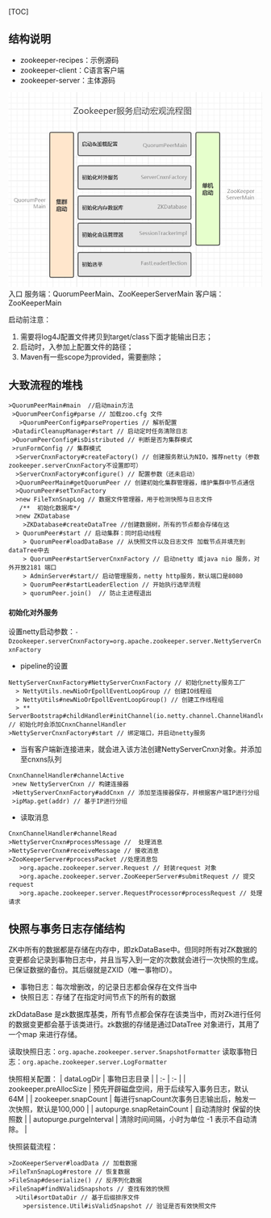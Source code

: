 [TOC]

## 结构说明
- zookeeper-recipes：示例源码
- zookeeper-client：C语言客户端
- zookeeper-server：主体源码

![1](img/zookeeper_5.png)
入口
服务端：QuorumPeerMain、ZooKeeperServerMain
客户端：ZooKeeperMain

启动前注意：
1. 需要将log4J配置文件拷贝到target/class下面才能输出日志；
2. 启动时，入参加上配置文件的路径；
3. Maven有一些scope为provided，需要删除；

## 大致流程的堆栈
```
>QuorumPeerMain#main  //启动main方法
 >QuorumPeerConfig#parse // 加载zoo.cfg 文件
   >QuorumPeerConfig#parseProperties // 解析配置
 >DatadirCleanupManager#start // 启动定时任务清除日志
 >QuorumPeerConfig#isDistributed // 判断是否为集群模式
 >runFormConfig // 集群模式
  >ServerCnxnFactory#createFactory() // 创建服务默认为NIO，推荐netty（参数zookeeper.serverCnxnFactory不设置即可）
  >ServerCnxnFactory#configure() // 配置参数（还未启动）
  >QuorumPeerMain#getQuorumPeer // 创建初始化集群管理器，维护集群中节点通信
  >QuorumPeer#setTxnFactory 
  >new FileTxnSnapLog // 数据文件管理器，用于检测快照与日志文件
   /**  初始化数据库*/
  >new ZKDatabase 
    >ZKDatabase#createDataTree //创建数据树，所有的节点都会存储在这
  > QuorumPeer#start // 启动集群：同时启动线程
    > QuorumPeer#loadDataBase // 从快照文件以及日志文件 加载节点并填充到dataTree中去
    > QuorumPeer#startServerCnxnFactory // 启动netty 或java nio 服务，对外开放2181 端口
    > AdminServer#start// 启动管理服务，netty http服务，默认端口是8080
    > QuorumPeer#startLeaderElection // 开始执行选举流程
    > quorumPeer.join()  // 防止主进程退出 
```

#### 初始化对外服务
设置netty启动参数：`-Dzookeeper.serverCnxnFactory=org.apache.zookeeper.server.NettyServerCnxnFactory`

- pipeline的设置
```
NettyServerCnxnFactory#NettyServerCnxnFactory // 初始化netty服务工厂
  > NettyUtils.newNioOrEpollEventLoopGroup // 创建IO线程组
  > NettyUtils#newNioOrEpollEventLoopGroup() // 创建工作线程组
  > ** ServerBootstrap#childHandler#initChannel(io.netty.channel.ChannelHandler) // 初始化时会添加CnxnChannelHandler
>NettyServerCnxnFactory#start // 绑定端口，并启动netty服务
```

- 当有客户端新连接进来，就会进入该方法创建NettyServerCnxn对象。并添加至cnxns队列
```
CnxnChannelHandler#channelActive
 >new NettyServerCnxn // 构建连接器
 >NettyServerCnxnFactory#addCnxn // 添加至连接器保存，并根据客户端IP进行分组
 >ipMap.get(addr) // 基于IP进行分组
```

- 读取消息
```
CnxnChannelHandler#channelRead
>NettyServerCnxn#processMessage //  处理消息 
>NettyServerCnxn#receiveMessage // 接收消息
>ZooKeeperServer#processPacket //处理消息包
   >org.apache.zookeeper.server.Request // 封装request 对象
   >org.apache.zookeeper.server.ZooKeeperServer#submitRequest // 提交request  
   >org.apache.zookeeper.server.RequestProcessor#processRequest // 处理请求
```

## 快照与事务日志存储结构
ZK中所有的数据都是存储在内存中，即zkDataBase中。但同时所有对ZK数据的变更都会记录到事物日志中，并且当写入到一定的次数就会进行一次快照的生成。已保证数据的备份。其后缀就是ZXID（唯一事物ID）。

* 事物日志：每次增删改，的记录日志都会保存在文件当中
* 快照日志：存储了在指定时间节点下的所有的数据

zkDdataBase 是zk数据库基类，所有节点都会保存在该类当中，而对Zk进行任何的数据变更都会基于该类进行。zk数据的存储是通过DataTree 对象进行，其用了一个map 来进行存储。

读取快照日志：`org.apache.zookeeper.server.SnapshotFormatter`
读取事物日志：`org.apache.zookeeper.server.LogFormatter`

快照相关配置：
| dataLogDir | 事物日志目录 | 
| :- | :- |
| zookeeper.preAllocSize | 预先开辟磁盘空间，用于后续写入事务日志，默认64M | 
| zookeeper.snapCount | 每进行snapCount次事务日志输出后，触发一次快照，默认是100,000 | 
| autopurge.snapRetainCount | 自动清除时 保留的快照数 | 
| autopurge.purgeInterval |  清除时间间隔，小时为单位 -1 表示不自动清除。 | 

 快照装载流程：
```
>ZooKeeperServer#loadData // 加载数据
>FileTxnSnapLog#restore // 恢复数据
>FileSnap#deserialize() // 反序列化数据
>FileSnap#findNValidSnapshots // 查找有效的快照
  >Util#sortDataDir // 基于后缀排序文件
    >persistence.Util#isValidSnapshot // 验证是否有效快照文件
```
